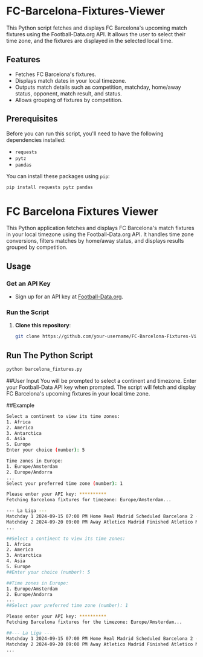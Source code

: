 # FC-Barcelona-Fixtures-Viewer

This Python script fetches and displays FC Barcelona's upcoming match fixtures using the Football-Data.org API. It allows the user to select their time zone, and the fixtures are displayed in the selected local time.

## Features

- Fetches FC Barcelona's fixtures.
- Displays match dates in your local timezone.
- Outputs match details such as competition, matchday, home/away status, opponent, match result, and status.
- Allows grouping of fixtures by competition.

## Prerequisites

Before you can run this script, you'll need to have the following dependencies installed:

- `requests`
- `pytz`
- `pandas`

You can install these packages using `pip`:

```bash
pip install requests pytz pandas
```
# FC Barcelona Fixtures Viewer

This Python application fetches and displays FC Barcelona's match fixtures in your local timezone using the Football-Data.org API. It handles time zone conversions, filters matches by home/away status, and displays results grouped by competition.

## Usage

### Get an API Key
- Sign up for an API key at [Football-Data.org](https://www.football-data.org/).

### Run the Script
1. **Clone this repository**:
   ```bash
   git clone https://github.com/your-username/FC-Barcelona-Fixtures-Viewer.git
   ```
## Run The Python Script
```bash
python barcelona_fixtures.py
```

##User Input
You will be prompted to select a continent and timezone.
Enter your Football-Data API key when prompted.
The script will fetch and display FC Barcelona's upcoming fixtures in your local time zone.

##Example
```bash
Select a continent to view its time zones:
1. Africa
2. America
3. Antarctica
4. Asia
5. Europe
Enter your choice (number): 5

Time zones in Europe:
1. Europe/Amsterdam
2. Europe/Andorra
...
Select your preferred time zone (number): 1

Please enter your API key: **********
Fetching Barcelona fixtures for timezone: Europe/Amsterdam...

--- La Liga ---
Matchday 1 2024-09-15 07:00 PM Home Real Madrid Scheduled Barcelona 2 - 1 Real Madrid
Matchday 2 2024-09-20 09:00 PM Away Atletico Madrid Finished Atletico Madrid 0 - 1 Barcelona
...

##Select a continent to view its time zones:
1. Africa
2. America
3. Antarctica
4. Asia
5. Europe
##Enter your choice (number): 5

##Time zones in Europe:
1. Europe/Amsterdam
2. Europe/Andorra
...
##Select your preferred time zone (number): 1

Please enter your API key: **********
Fetching Barcelona fixtures for the timezone: Europe/Amsterdam...

##--- La Liga ---
Matchday 1 2024-09-15 07:00 PM Home Real Madrid Scheduled Barcelona 2 - 1 Real Madrid
Matchday 2 2024-09-20 09:00 PM Away Atletico Madrid Finished Atletico Madrid 0 - 1 Barcelona
...

